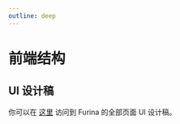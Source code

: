 ```yaml
---
outline: deep
---
```


# 前端结构

## UI 设计稿

你可以在 [这里](https://mastergo.com/goto/vGuyhLw5?page_id=M&file=111086002830316) 访问到 Furina 的全部页面 UI 设计稿。
